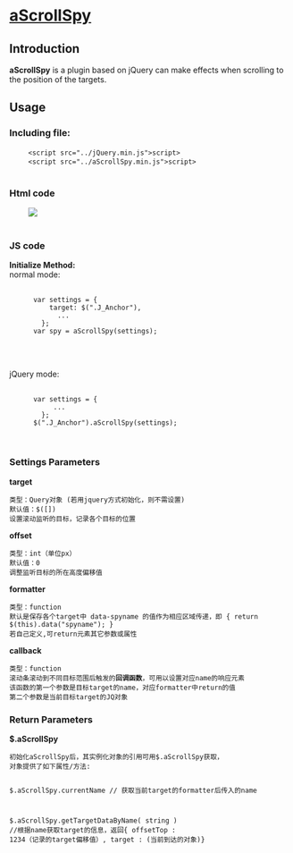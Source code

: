 # <a href="http://aaronssky.duapp.com/aScrollSpy/">aScrollSpy</a>

<h2>Introduction</h2>
<p><strong>aScrollSpy</strong> is a plugin based on jQuery can make effects when scrolling to the position of the targets.</p>

<h2>Usage</h2>
<h3>Including file:</h3>
<div class='highlight highlight-html'>
  <pre>
    <code><<span class="pl-ent">script</span> <span class="pl-e">src</span>=<span class="pl-s"><span class="pl-pds">"</span>../jQuery.min.js<span class="pl-pds">"</span></span>></<span class="pl-ent">script</span>></code>
    <code><<span class="pl-ent">script</span> <span class="pl-e">src</span>=<span class="pl-s"><span class="pl-pds">"</span>../aScrollSpy.min.js<span class="pl-pds">"</span></span>></<span class="pl-ent">script</span>></code>
  </pre>
</div>
<h3>Html code</h3>
<pre>
    <img src="http://pic.chukou1.com/0/0_35df70.png">
  </pre>
<h3>JS code</h3>
<strong>Initialize Method:</strong>
<Br>
normal mode:
<pre>
    <code>
      var settings = {
          target: $(".J_Anchor"),
            ...
        };
      var spy = aScrollSpy(settings);
    </code>
  </pre>
  <br>
  jQuery mode:
  <pre>
    <code>
      var settings = {
           ...
        };
      $(".J_Anchor").aScrollSpy(settings);
    </code>
  </pre>
<h3>Settings Parameters</h3>
<p><strong>target</strong></p>
<pre><code>类型：Query对象 (若用jquery方式初始化，则不需设置)
默认值：$([])
设置滚动监听的目标，记录各个目标的位置</code>
</pre>

<strong>offset</strong>
<pre><code>类型：int（单位px）
默认值：0
调整监听目标的所在高度偏移值</code>
</pre>

<strong>formatter</strong>
<pre><code>类型：function
默认是保存各个target中 data-spyname 的值作为相应区域传递，即 { return $(this).data("spyname"); }
若自己定义,可return元素其它参数或属性</code>
</pre>

<strong>callback</strong>
<pre><code>类型：function
滚动条滚动到不同目标范围后触发的<strong>回调函数</strong>，可用以设置对应name的响应元素
该函数的第一个参数是目标target的name，对应formatter中return的值
第二个参数是当前目标target的JQ对象</code>
</pre>

<h3>Return Parameters</h3>
<strong>$.aScrollSpy</strong>
<pre><code>初始化aScrollSpy后，其实例化对象的引用可用$.aScrollSpy获取，
对象提供了如下属性/方法:

$.aScrollSpy.currentName // 获取当前target的formatter后传入的name

$.aScrollSpy.getTargetDataByName( string )
//根据name获取target的信息，返回{ offsetTop : 1234（记录的target偏移值）, target : (当前到达的对象)}</code>
</pre>

